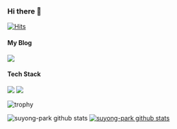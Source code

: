 ### Hi there 👋

[![Hits](https://hits.seeyoufarm.com/api/count/incr/badge.svg?url=https%3A%2F%2Fgithub.com%2Fsuyong-park&count_bg=%2379C83D&title_bg=%23555555&icon=github.svg&icon_color=%23E7E7E7&title=visitor&edge_flat=false)](https://hits.seeyoufarm.com)

#### My Blog
<img src="https://img.shields.io/badge/velog-20C997?style=for-the-badge&logo=Velog&logoColor=black">

#### Tech Stack
<img src="https://img.shields.io/badge/velog-7F52FF?style=for-the-badge&logo=Kotlin&logoColor=black">
<img src="https://img.shields.io/badge/velog-3DDC84?style=for-the-badge&logo=Android&logoColor=black">

![trophy](https://github-profile-trophy.vercel.app/?username=suyong-park)

![suyong-park github stats](https://github-readme-stats.vercel.app/api?username=suyong-park&show_icons=true)
[![suyong-park github stats](https://github-readme-stats.vercel.app/api/top-langs/?username=suyong-park&show_icons=true&hide_border=true&title_color=004386&icon_color=004386&layout=compact)](https://github.com/suyong-park)

<!--
**suyong-park/suyong-park** is a ✨ _special_ ✨ repository because its `README.md` (this file) appears on your GitHub profile.

Here are some ideas to get you started:

- 🔭 I’m currently working on ...
- 🌱 I’m currently learning ...
- 👯 I’m looking to collaborate on ...
- 🤔 I’m looking for help with ...
- 💬 Ask me about ...
- 📫 How to reach me: ...
- 😄 Pronouns: ...
- ⚡ Fun fact: ...
-->
